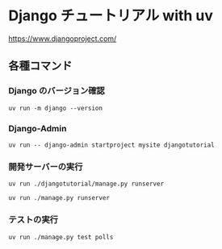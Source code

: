 # Django チュートリアル with uv

<https://www.djangoproject.com/>

## 各種コマンド

### Django のバージョン確認

`uv run -m django --version`

### Django-Admin

`uv run -- django-admin startproject mysite djangotutorial`

### 開発サーバーの実行

`uv run ./djangotutorial/manage.py runserver`

`uv run ./manage.py runserver`

### テストの実行

`uv run ./manage.py test polls`
